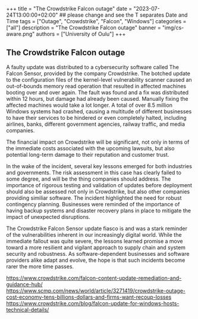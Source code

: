 +++
title = "The Crowdstrike Falcon outage"
date = "2023-07-24T13:00:00+02:00" ## please change and see the T separates Date and Time
tags = ["Outage", "Crowdstrike", "Falcon", "Windows"]
categories = ["all"]
description = "The Crowdstrike Falcon outage"
banner = "img/cs-aware.png"
authors = ["University of Oulu"]
+++


## The Crowdstrike Falcon outage

A faulty update was distributed to a cybersecurity software called The Falcon Sensor, provided by the company Crowdstrike. The botched update to the configuration files of the kernel-level vulnerability scanner caused an out-of-bounds memory read operation that resulted in affected machines booting over and over again. The fault was found and a fix was distributed within 12 hours, but damage had already been caused. Manually fixing the affected machines would take a lot longer. A total of over 8.5 million Windows systems had crashed, causing a multitude of different businesses to have their services to be hindered or even completely halted, including airlines, banks, different government agencies, railway traffic, and media companies.
 
The financial impact on Crowdstrike will be significant, not only in terms of the immediate costs associated with the upcoming lawsuits, but also potential long-term damage to their reputation and customer trust.

In the wake of the incident, several key lessons emerged for both industries and governments. The risk assessment in this case has clearly failed to some degree, and will be the thing companies should address. The importance of rigorous testing and validation of updates before deployment should also be assessed not only in Crowdstrike, but also other companies providing similiar software. The incident highlighted the need for robust contingency planning. Businesses were reminded of the importance of having backup systems and disaster recovery plans in place to mitigate the impact of unexpected disruptions. 

The Crowdstrike Falcon Sensor update fiasco is and was a stark reminder of the vulnerabilities inherent in our increasingly digital world. While the immediate fallout was quite severe, the lessons learned promise a move toward a more resilient and vigilant approach to supply chain and system security and robustness. As software-dependent businesses and software providers alike adapt and evolve, the hope is that such incidents become rarer the more time passes.


https://www.crowdstrike.com/falcon-content-update-remediation-and-guidance-hub/
https://www.scmp.com/news/world/article/3271419/crowdstrike-outage-cost-economy-tens-billions-dollars-and-firms-want-recoup-losses
https://www.crowdstrike.com/blog/falcon-update-for-windows-hosts-technical-details/




